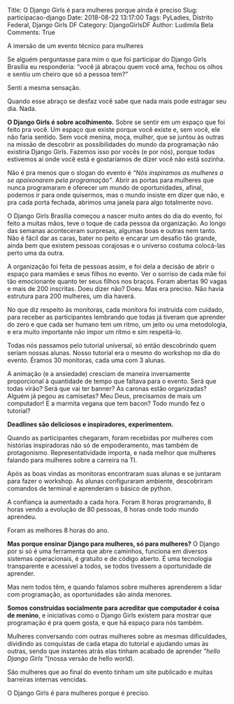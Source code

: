 Title: O Django Girls é para mulheres porque ainda é preciso
Slug: participacao-django
Date: 2018-08-22 13:17:00
Tags: PyLadies, Distrito Federal, Django Girls DF
Category: DjangoGirlsDF
Author: Ludimila Bela
Comments: True

 A imersão de um evento técnico para mulheres

Se alguém perguntasse para mim o que foi participar do Django Girls Brasília eu responderia: “você já abraçou quem você ama, fechou os olhos e sentiu um cheiro que só a pessoa tem?”


Senti a mesma sensação.


Quando esse abraço se desfaz você sabe que nada mais pode estragar seu dia. Nada.

**O Django Girls é sobre acolhimento.** Sobre se sentir em um espaço que foi feito pra você. Um espaço que existe porque você existe e, sem você, ele não faria sentido. Sem você menina, moça, mulher, que se juntou às outras na missão de descobrir as possibilidades do mundo da programação não existiria Django Girls.
Fazemos isso por vocês (e por nós), porque todas estivemos aí onde você está e gostaríamos de dizer você não está sozinha.

Não é pra menos que o slogan do evento é _“Nós inspiramos as mulheres a se apaixonarem pela programação”_. 
Abrir as portas para mulheres que nunca programaram é oferecer um mundo de oportunidades, afinal, podemos ir para onde quisermos, mas o mundo insiste em dizer que não, e pra cada porta fechada, abrimos uma janela para algo totalmente novo.

O Django Girls Brasília começou a nascer muito antes do dia do evento, foi feito a muitas mãos, teve o toque de cada pessoa da organização. Ao longo das semanas aconteceram surpresas, algumas boas e outras nem tanto. 
Não é fácil dar as caras, bater no peito e encarar um desafio tão grande, ainda bem que existem pessoas corajosas e o universo costuma colocá-las perto uma da outra.

A organização foi feita de pessoas assim, e foi dela a decisão de abrir o espaço para mamães e seus filhos no evento. Ver o sorriso de cada mãe foi tão emocionante quanto ter seus filhos nos braços.
Foram abertas 90 vagas e mais de 200 inscritas. Doeu dizer não? Doeu. Mas era preciso. Não havia estrutura para 200 mulheres, um dia haverá. 

No que diz respeito às monitoras, cada monitora foi instruída com cuidado, para receber as participantes lembrando que todas já tiveram que aprender do zero e que cada ser humano tem um ritmo, um jeito ou uma metodologia, e era muito importante não impor um ritmo e sim respeitá-lo.

Todas nós passamos pelo tutorial universal, só então descobrindo quem seriam nossas alunas. Nosso tutorial era o mesmo do workshop no dia do evento. Éramos 30 monitoras, cada uma com 3 alunas.

A animação (e a ansiedade) cresciam de maneira inversamente proporcional à quantidade de tempo que faltava para o evento. Será que todas virão? Será que vai ter banner? As caronas estão organizadas? Alguém já pegou as camisetas? Meu Deus, precisamos de mais um computador! E a marmita vegana que tem bacon? Todo mundo fez o tutorial?

**Deadlines são deliciosos e inspiradores, experimentem.**

Quando as participantes chegaram, foram recebidas por mulheres com histórias inspiradoras não só de empoderamento, mas também de protagonismo. Representatividade importa, e nada melhor que mulheres falando para mulheres sobre a carreira na TI.

Após as boas vindas as monitoras encontraram suas alunas e se juntaram para fazer o workshop. As alunas configuraram ambiente, descobriram comandos de terminal e aprenderam o básico de python. 

A confiança ia aumentado a cada hora. Foram 8 horas programando, 8 horas vendo a evolução de 80 pessoas, 8 horas onde todo mundo aprendeu.

Foram as melhores 8 horas do ano.

**Mas porque ensinar Django para mulheres, só para mulheres?** O Django por si só é uma ferramenta que abre caminhos, funciona em diversos sistemas operacionais, é gratuito e de código aberto. É uma tecnologia transparente e acessível a todos, se todos tivessem a oportunidade de aprender.

Mas nem todos têm, e quando falamos sobre mulheres aprenderem a lidar com programação, as oportunidades são ainda menores.

**Somos construídas socialmente para acreditar que computador é coisa de menino**, e iniciativas como o Django Girls existem para mostrar que programação é pra quem gosta, e que há espaço para nós também.
 
Mulheres conversando com outras mulheres sobre as mesmas dificuldades, dividindo as conquistas de cada etapa do tutorial e ajudando umas às outras, sendo que instantes atrás elas tinham acabado de aprender  _"hello Django Girls "_(nossa versão de hello world).

São mulheres que ao final do evento tinham um site publicado e muitas barreiras internas vencidas.

O Django Girls é para mulheres porque é preciso.

